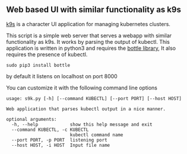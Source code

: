 

## Web based UI with similar functionality as k9s

[k9s](https://github.com/derailed/k9s) is a character UI application for managing kubernetes clusters.

This script is a simple web server that serves a webapp with similar functionality as k9s. It works by parsing the output of kubectl.
This application is written in python3 and requires the [bottle library](https://bottlepy.org/docs/dev/), It also requires the presence of kubectl.


```
sudo pip3 install bottle
```

by default it listens on localhost on port 8000


You can customize it with the following command line options
```
usage: s9k.py [-h] [--command KUBECTL] [--port PORT] [--host HOST]

Web application that parses kubectl output in a nice manner.

optional arguments:
  -h, --help            show this help message and exit
  --command KUBECTL, -c KUBECTL
                        kubectl command name
  --port PORT, -p PORT  listening port
  --host HOST, -i HOST  Input file name
```

